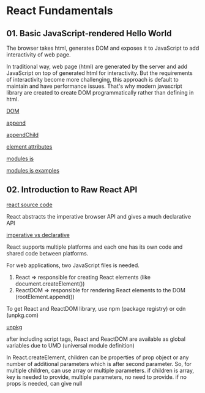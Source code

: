 # React Fundamentals

## 01. Basic JavaScript-rendered Hello World

The browser takes html, generates DOM and exposes it to JavaScript to add
interactivity of web page.

In traditional way, web page (html) are generated by the server and add
JavaScript on top of generated html for interactivity. But the requirements of
interactivity become more challenging, this approach is default to maintain and
have performance issues. That's why modern javascript library are created to
create DOM programmatically rather than defining in html.

[DOM](https://developer.mozilla.org/en-US/docs/Web/API/Document_Object_Model/Introduction)

[append](https://developer.mozilla.org/en-US/docs/Web/API/Element/append)

[appendChild](https://developer.mozilla.org/en-US/docs/Web/API/Node/appendChild)

[element attributes](https://developer.mozilla.org/en-US/docs/Web/HTML/Element/script#attributes)

[modules js](https://developer.mozilla.org/en-US/docs/Web/JavaScript/Guide/Modules)

[modules js examples](https://github.com/mdn/js-examples/tree/master/modules)

## 02. Introduction to Raw React API

[react source code](https://github.com/facebook/react/blob/48907797294340b6d5d8fecfbcf97edf0691888d/packages/react-dom/src/client/ReactDOMComponent.js#L416)

React abstracts the imperative browser API and gives a much declarative API

[imperative vs declarative](https://ui.dev/imperative-vs-declarative-programming)

React supports multiple platforms and each one has its own code and shared code
between platforms.

For web applications, two JavaScript files is needed.

1. React => responsible for creating React elements (like
   document.createElement())
2. ReactDOM => responsible for rendering React elements to the DOM
   (rootElement.append())

To get React and ReactDOM library, use npm (package registry) or cdn (unpkg.com)

[unpkg](https://unpkg.com/)

after including script tags, React and ReactDOM are available as global
variables due to UMD (universal module definition)

In React.createElement, children can be properties of prop object or any number
of additional parameters which is after second parameter. So, for multiple
children, can use array or multiple parameters. if children is array, key is
needed to provide, multiple parameters, no need to provide. if no props is
needed, can give null
